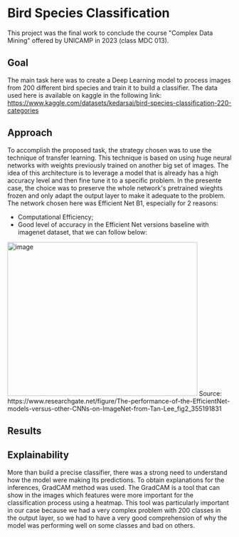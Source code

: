 # Bird Species Classification
This project was the final work to conclude the course "Complex Data Mining" offered by UNICAMP in 2023 (class MDC 013).

## Goal
The main task here was to create a Deep Learning model to process images from 200 different bird species and train it to build a classifier. The data used here is available on kaggle in the following link: https://www.kaggle.com/datasets/kedarsai/bird-species-classification-220-categories

## Approach
To accomplish the proposed task, the strategy chosen was to use the technique of transfer learning. This technique is based on using huge neural networks with weights previously trained on another big set of images. The idea of this architecture is to leverage a model that is already has a high accuracy level and then fine tune it to a specific problem. In the presente case, the choice was to preserve the whole network's pretrained wieghts frozen and only adapt the output layer to make it adequate to the problem. The network chosen here was Efficient Net B1, especially for 2 reasons:

* Computational Efficiency;
* Good level of accuracy in the Efficient Net versions baseline with imagenet dataset, that we can follow below:
<img width="427" height="345" alt="image" src="https://github.com/user-attachments/assets/25a7534c-3c29-411c-929d-d913378f75a2" />
Source: https://www.researchgate.net/figure/The-performance-of-the-EfficientNet-models-versus-other-CNNs-on-ImageNet-from-Tan-Lee_fig2_355191831

## Results


## Explainability
More than build a precise classifier, there was a strong need to understand how the model were making Its predictions. To obtain explanations for the inferences, GradCAM method was used. The GradCAM is a tool that can show in the images which features were more important for the classification process using a heatmap. This tool was particularly important in our case because we had a very complex problem with 200 classes in the output layer, so we had to have a very good comprehension of why the model was performing well on some classes and bad on others.

